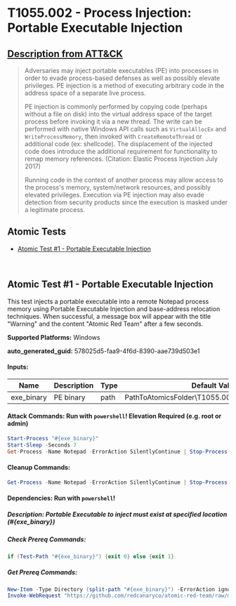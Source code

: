 # T1055.002 - Process Injection: Portable Executable Injection
## [Description from ATT&CK](https://attack.mitre.org/techniques/T1055/002)
<blockquote>Adversaries may inject portable executables (PE) into processes in order to evade process-based defenses as well as possibly elevate privileges. PE injection is a method of executing arbitrary code in the address space of a separate live process. 

PE injection is commonly performed by copying code (perhaps without a file on disk) into the virtual address space of the target process before invoking it via a new thread. The write can be performed with native Windows API calls such as <code>VirtualAllocEx</code> and <code>WriteProcessMemory</code>, then invoked with <code>CreateRemoteThread</code> or additional code (ex: shellcode). The displacement of the injected code does introduce the additional requirement for functionality to remap memory references. (Citation: Elastic Process Injection July 2017) 

Running code in the context of another process may allow access to the process's memory, system/network resources, and possibly elevated privileges. Execution via PE injection may also evade detection from security products since the execution is masked under a legitimate process. </blockquote>

## Atomic Tests

- [Atomic Test #1 - Portable Executable Injection](#atomic-test-1---portable-executable-injection)


<br/>

## Atomic Test #1 - Portable Executable Injection
This test injects a portable executable into a remote Notepad process memory using Portable Executable Injection and base-address relocation techniques. When successful, a message box will appear with the title "Warning" and the content "Atomic Red Team" after a few seconds.

**Supported Platforms:** Windows


**auto_generated_guid:** 578025d5-faa9-4f6d-8390-aae739d503e1





#### Inputs:
| Name | Description | Type | Default Value |
|------|-------------|------|---------------|
| exe_binary | PE binary | path | PathToAtomicsFolder&#92;T1055.002&#92;bin&#92;RedInjection.exe|


#### Attack Commands: Run with `powershell`!  Elevation Required (e.g. root or admin) 


```powershell
Start-Process "#{exe_binary}"
Start-Sleep -Seconds 7
Get-Process -Name Notepad -ErrorAction SilentlyContinue | Stop-Process -Force
```

#### Cleanup Commands:
```powershell
Get-Process -Name Notepad -ErrorAction SilentlyContinue | Stop-Process -Force
```



#### Dependencies:  Run with `powershell`!
##### Description: Portable Executable to inject must exist at specified location (#{exe_binary})
##### Check Prereq Commands:
```powershell
if (Test-Path "#{exe_binary}") {exit 0} else {exit 1}
```
##### Get Prereq Commands:
```powershell
New-Item -Type Directory (split-path "#{exe_binary}") -ErrorAction ignore | Out-Null
Invoke-WebRequest "https://github.com/redcanaryco/atomic-red-team/raw/master/atomics/T1055.002/bin/RedInjection.exe" -OutFile "#{exe_binary}"
```




<br/>
